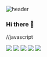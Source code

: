 ![header](https://capsule-render.vercel.app/api?text=Hello%World!&color=timeAuto)
### Hi there 👋

<!--
**leemj98/leemj98** is a ✨ _special_ ✨ repository because its `README.md` (this file) appears on your GitHub profile.

Here are some ideas to get you started:

- 🔭 I’m currently working on ...
- 🌱 I’m currently learning ...
- 👯 I’m looking to collaborate on ...
- 🤔 I’m looking for help with ...
- 💬 Ask me about ...
- 📫 How to reach me: ...
- 😄 Pronouns: ...
- ⚡ Fun fact: ...
-->

//javascript

<!--Java-->
<img src="https://img.shields.io/badge/JAVA-007396?style=for-the-badge&logo=java&logoColor=white">
<!--MysQL-->
<img src="https://img.shields.io/badge/MySQL-4479A1?style=for-the-badge&logo=MySQL&logoColor=white">
<!--Oracle-->
<img src="https://img.shields.io/badge/Oracle-F80000?style=for-the-badge&logo=Oracle&logoColor=white">
<!--Eclipse-->
<img src="https://img.shields.io/badge/Eclipse-2C2255?style=for-the-badge&logo=Eclipse%20IDE&logoColor=white">
<!--github-->
<img src="https://img.shields.io/badge/github-181717?style=for-the-badge&logo=github&logoColor=white">

